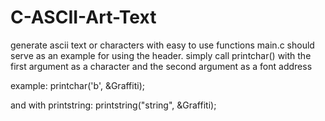 # C-ASCII-Art-Text
generate ascii text or characters with easy to use functions
main.c should serve as an example for using the header.
simply call printchar() with the first argument as a character and the second argument as a font address

example: printchar('b', &Graffiti);

and with printstring:
printstring("string", &Graffiti);


